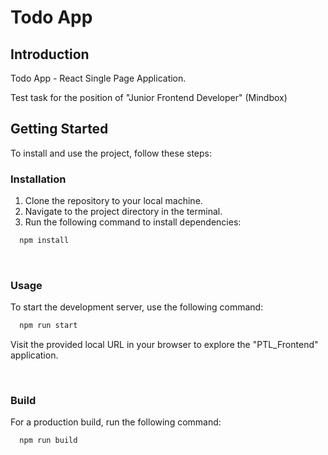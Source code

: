 # Todo App

## Introduction

Todo App - React Single Page Application.

Test task for the position of "Junior Frontend Developer" (Mindbox)

## Getting Started

To install and use the project, follow these steps:

### Installation

1. Clone the repository to your local machine.
2. Navigate to the project directory in the terminal.
3. Run the following command to install dependencies:

```sh
  npm install
```

<br/>

### Usage

To start the development server, use the following command:

```sh
  npm run start
```

Visit the provided local URL in your browser to explore the "PTL_Frontend" application.

<br/>

### Build

For a production build, run the following command:

```sh
  npm run build
```
